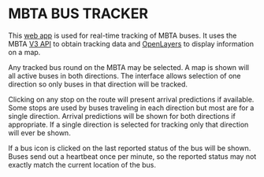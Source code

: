 # MBTA BUS TRACKER

This [web app](http://www.alotish.com/bustracker) is used for real-time tracking of MBTA buses.  It uses the MBTA [V3 API](https://mbta.com/developers/v3-api) to obtain tracking data and [OpenLayers](https://openlayers.org/) to display information on a map.

Any tracked bus round on the MBTA may be selected.  A map is shown will all active buses in both directions.  The interface allows selection of one direction so only buses in that direction will be tracked.

Clicking on any stop on the route will present arrival predictions if available.  Some stops are used by buses traveling in each direction but most are for a single direction.  Arrival predictions will be shown for both directions if appropriate.  If a single direction is selected for tracking only that direction will ever be shown.

If a bus icon is clicked on the last reported status of the bus will be shown.  Buses send out a heartbeat once per minute, so the reported status may not exactly match the current location of the bus.

